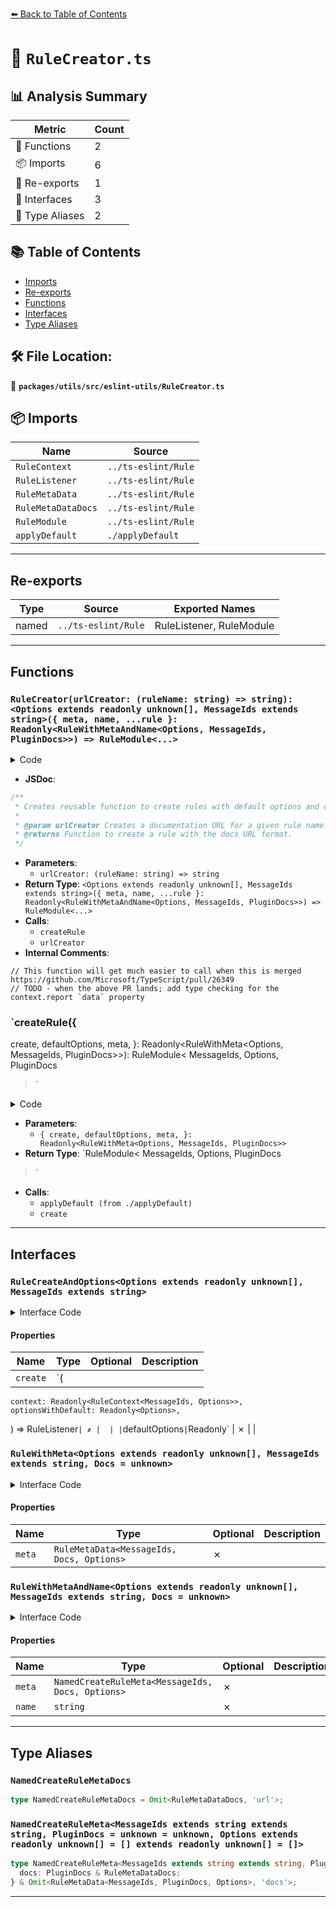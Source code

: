 [⬅️ Back to Table of Contents](../../../../index.md)

# 📄 `RuleCreator.ts`

## 📊 Analysis Summary

| Metric | Count |
|--------|-------|
| 🔧 Functions | 2 |
| 📦 Imports | 6 |
| 🔄 Re-exports | 1 |
| 📐 Interfaces | 3 |
| 📑 Type Aliases | 2 |

## 📚 Table of Contents

- [Imports](#imports)
- [Re-exports](#re-exports)
- [Functions](#functions)
- [Interfaces](#interfaces)
- [Type Aliases](#type-aliases)

## 🛠️ File Location:
📂 **`packages/utils/src/eslint-utils/RuleCreator.ts`**

## 📦 Imports

| Name | Source |
|------|--------|
| `RuleContext` | `../ts-eslint/Rule` |
| `RuleListener` | `../ts-eslint/Rule` |
| `RuleMetaData` | `../ts-eslint/Rule` |
| `RuleMetaDataDocs` | `../ts-eslint/Rule` |
| `RuleModule` | `../ts-eslint/Rule` |
| `applyDefault` | `./applyDefault` |


---

## Re-exports

| Type | Source | Exported Names |
|------|--------|----------------|
| named | `../ts-eslint/Rule` | RuleListener, RuleModule |


---

## Functions

### `RuleCreator(urlCreator: (ruleName: string) => string): <Options extends readonly unknown[], MessageIds extends string>({ meta, name, ...rule }: Readonly<RuleWithMetaAndName<Options, MessageIds, PluginDocs>>) => RuleModule<...>`

<details><summary>Code</summary>

```ts
export function RuleCreator<PluginDocs = unknown>(
  urlCreator: (ruleName: string) => string,
) {
  // This function will get much easier to call when this is merged https://github.com/Microsoft/TypeScript/pull/26349
  // TODO - when the above PR lands; add type checking for the context.report `data` property
  return function createNamedRule<
    Options extends readonly unknown[],
    MessageIds extends string,
  >({
    meta,
    name,
    ...rule
  }: Readonly<
    RuleWithMetaAndName<Options, MessageIds, PluginDocs>
  >): RuleModule<MessageIds, Options, PluginDocs> {
    return createRule<Options, MessageIds, PluginDocs>({
      meta: {
        ...meta,
        docs: {
          ...meta.docs,
          url: urlCreator(name),
        },
      },
      ...rule,
    });
  };
}
```
</details>

- **JSDoc**:
```ts
/**
 * Creates reusable function to create rules with default options and docs URLs.
 *
 * @param urlCreator Creates a documentation URL for a given rule name.
 * @returns Function to create a rule with the docs URL format.
 */
```

- **Parameters**:
  - `urlCreator: (ruleName: string) => string`
- **Return Type**: `<Options extends readonly unknown[], MessageIds extends string>({ meta, name, ...rule }: Readonly<RuleWithMetaAndName<Options, MessageIds, PluginDocs>>) => RuleModule<...>`
- **Calls**:
  - `createRule`
  - `urlCreator`
- **Internal Comments**:
```
// This function will get much easier to call when this is merged https://github.com/Microsoft/TypeScript/pull/26349
// TODO - when the above PR lands; add type checking for the context.report `data` property
```

### `createRule({
  create,
  defaultOptions,
  meta,
}: Readonly<RuleWithMeta<Options, MessageIds, PluginDocs>>): RuleModule<
  MessageIds,
  Options,
  PluginDocs
>`

<details><summary>Code</summary>

```ts
function createRule<
  Options extends readonly unknown[],
  MessageIds extends string,
  PluginDocs = unknown,
>({
  create,
  defaultOptions,
  meta,
}: Readonly<RuleWithMeta<Options, MessageIds, PluginDocs>>): RuleModule<
  MessageIds,
  Options,
  PluginDocs
> {
  return {
    create(context: Readonly<RuleContext<MessageIds, Options>>): RuleListener {
      const optionsWithDefault = applyDefault(defaultOptions, context.options);
      return create(context, optionsWithDefault);
    },
    defaultOptions,
    meta,
  };
}
```
</details>

- **Parameters**:
  - `{
  create,
  defaultOptions,
  meta,
}: Readonly<RuleWithMeta<Options, MessageIds, PluginDocs>>`
- **Return Type**: `RuleModule<
  MessageIds,
  Options,
  PluginDocs
>`
- **Calls**:
  - `applyDefault (from ./applyDefault)`
  - `create`

---

## Interfaces

### `RuleCreateAndOptions<Options extends readonly unknown[], MessageIds extends string>`

<details><summary>Interface Code</summary>

```ts
export interface RuleCreateAndOptions<
  Options extends readonly unknown[],
  MessageIds extends string,
> {
  create: (
    context: Readonly<RuleContext<MessageIds, Options>>,
    optionsWithDefault: Readonly<Options>,
  ) => RuleListener;
  defaultOptions: Readonly<Options>;
}
```
</details>

#### Properties

| Name | Type | Optional | Description |
|------|------|----------|-------------|
| `create` | `(
    context: Readonly<RuleContext<MessageIds, Options>>,
    optionsWithDefault: Readonly<Options>,
  ) => RuleListener` | ✗ |  |
| `defaultOptions` | `Readonly<Options>` | ✗ |  |

### `RuleWithMeta<Options extends readonly unknown[], MessageIds extends string, Docs = unknown>`

<details><summary>Interface Code</summary>

```ts
export interface RuleWithMeta<
  Options extends readonly unknown[],
  MessageIds extends string,
  Docs = unknown,
> extends RuleCreateAndOptions<Options, MessageIds> {
  meta: RuleMetaData<MessageIds, Docs, Options>;
}
```
</details>

#### Properties

| Name | Type | Optional | Description |
|------|------|----------|-------------|
| `meta` | `RuleMetaData<MessageIds, Docs, Options>` | ✗ |  |

### `RuleWithMetaAndName<Options extends readonly unknown[], MessageIds extends string, Docs = unknown>`

<details><summary>Interface Code</summary>

```ts
export interface RuleWithMetaAndName<
  Options extends readonly unknown[],
  MessageIds extends string,
  Docs = unknown,
> extends RuleCreateAndOptions<Options, MessageIds> {
  meta: NamedCreateRuleMeta<MessageIds, Docs, Options>;
  name: string;
}
```
</details>

#### Properties

| Name | Type | Optional | Description |
|------|------|----------|-------------|
| `meta` | `NamedCreateRuleMeta<MessageIds, Docs, Options>` | ✗ |  |
| `name` | `string` | ✗ |  |


---

## Type Aliases

### `NamedCreateRuleMetaDocs`

```ts
type NamedCreateRuleMetaDocs = Omit<RuleMetaDataDocs, 'url'>;
```

### `NamedCreateRuleMeta<MessageIds extends string extends string, PluginDocs = unknown = unknown, Options extends readonly unknown[] = [] extends readonly unknown[] = []>`

```ts
type NamedCreateRuleMeta<MessageIds extends string extends string, PluginDocs = unknown = unknown, Options extends readonly unknown[] = [] extends readonly unknown[] = []> = {
  docs: PluginDocs & RuleMetaDataDocs;
} & Omit<RuleMetaData<MessageIds, PluginDocs, Options>, 'docs'>;
```


---